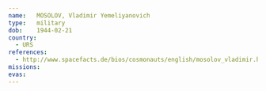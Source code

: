 ```yaml
---
name:	MOSOLOV, Vladimir Yemeliyanovich 
type:	military
dob:	1944-02-21
country:
  - URS
references:
  - http://www.spacefacts.de/bios/cosmonauts/english/mosolov_vladimir.htm
missions:
evas:
---
```

